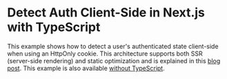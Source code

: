 # Detect Auth Client-Side in Next.js with TypeScript

This example shows how to detect a user's authenticated state client-side
when using an HttpOnly cookie. This architecture supports both SSR (server-side rendering)
and static optimization and is explained in this [blog post](https://dev.to/justincy/detecting-a-user-s-authenticated-state-client-side-in-next-js-using-an-httponly-cookie-and-static-optimization-6ib).
This example is also available [without TypeScript](../static).
